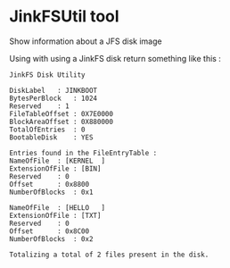 # JinkFSUtil tool
Show information about a JFS disk image

Using with using a JinkFS disk return something like this : 

```
JinkFS Disk Utility

DiskLabel	: JINKBOOT
BytesPerBlock	: 1024
Reserved	: 1
FileTableOffset	: 0X7E0000
BlockAreaOffset	: 0X880000
TotalOfEntries	: 0
BootableDisk	: YES

Entries found in the FileEntryTable :
NameOfFile	: [KERNEL  ]
ExtensionOfFile	: [BIN]
Reserved	: 0
Offset		: 0x8800
NumberOfBlocks	: 0x1

NameOfFile	: [HELLO   ]
ExtensionOfFile	: [TXT]
Reserved	: 0
Offset		: 0x8C00
NumberOfBlocks	: 0x2

Totalizing a total of 2 files present in the disk.
```

